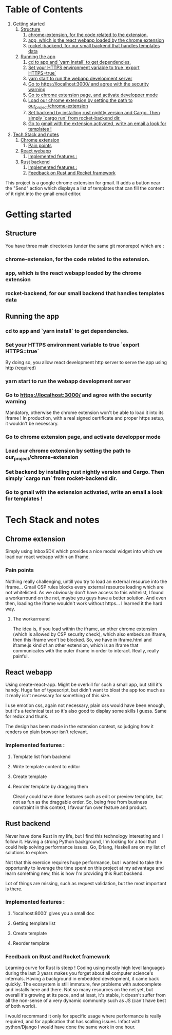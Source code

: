 
# Table of Contents

1.  [Getting started](#org2797c6e)
    1.  [Structure](#org2e7f3b7)
        1.  [chrome-extension, for the code related to the extension.](#orgc667422)
        2.  [app, which is the react webapp loaded by the chrome extension](#org2023fac)
        3.  [rocket-backend, for our small backend that handles templates data](#org32c0035)
    2.  [Running the app](#orgcd5087f)
        1.  [cd to app and \`yarn install\` to get dependencies.](#org7bd66ec)
        2.  [Set your HTTPS environment variable to true \`export HTTPS=true\`](#orgf02690d)
        3.  [yarn start to run the webapp development server](#orgaa84344)
        4.  [Go to https://localhost:3000/ and agree with the security warning](#orgd320e2a)
        5.  [Go to chrome extension page, and activate developper mode](#org6476afd)
        6.  [Load our chrome extension by setting the path to our<sub>project</sub>/chrome-extension](#orgc6f032e)
        7.  [Set backend by installing rust nightly version and Cargo. Then simply \`cargo run\` from rocket-backend dir.](#org8870bc5)
        8.  [Go to gmail with the extension activated, write an email a look for templates !](#org3ae7f0f)
2.  [Tech Stack and notes](#org035d8ea)
    1.  [Chrome extension](#orgf6d0899)
        1.  [Pain points](#org011aa47)
    2.  [React webapp](#org356aa0e)
        1.  [Implemented features :](#org9d6895f)
    3.  [Rust backend](#orge879a09)
        1.  [Implemented features :](#org37f0717)
        2.  [Feedback on Rust and Rocket framework](#org62d03bc)

This project is a google chrome extension for gmail.
It adds a button near the "Send" action which displays a list 
of templates that can fill the content of it right into the 
gmail email editor.


<a id="org2797c6e"></a>

# Getting started


<a id="org2e7f3b7"></a>

## Structure

You have three main directories (under the same git monorepo) which are :


<a id="orgc667422"></a>

### chrome-extension, for the code related to the extension.


<a id="org2023fac"></a>

### app, which is the react webapp loaded by the chrome extension


<a id="org32c0035"></a>

### rocket-backend, for our small backend that handles templates data


<a id="orgcd5087f"></a>

## Running the app


<a id="org7bd66ec"></a>

### cd to app and \`yarn install\` to get dependencies.


<a id="orgf02690d"></a>

### Set your HTTPS environment variable to true \`export HTTPS=true\`

By doing so, you allow react development http server to serve the app
using http (required)


<a id="orgaa84344"></a>

### yarn start to run the webapp development server


<a id="orgd320e2a"></a>

### Go to <https://localhost:3000/> and agree with the security warning

Mandatory, otherwise the chrome extension won't be able to load it into its iframe !
In production, with a real signed certificate and proper https setup, it wouldn't be necessary.


<a id="org6476afd"></a>

### Go to chrome extension page, and activate developper mode


<a id="orgc6f032e"></a>

### Load our chrome extension by setting the path to our<sub>project</sub>/chrome-extension


<a id="org8870bc5"></a>

### Set backend by installing rust nightly version and Cargo. Then simply \`cargo run\` from rocket-backend dir.


<a id="org3ae7f0f"></a>

### Go to gmail with the extension activated, write an email a look for templates !


<a id="org035d8ea"></a>

# Tech Stack and notes


<a id="orgf6d0899"></a>

## Chrome extension

Simply using InboxSDK which provides a nice modal widget into which we load 
our react webapp within an Iframe.


<a id="org011aa47"></a>

### Pain points

Nothing really challenging, untill you try to load an external resource into the iframe&#x2026;
Gmail CSP rules blocks every external resource loading which are not whitelisted. As we obviously
don't have access to this whitelist, I found a workarround on the net, maybe you guys have a better
solution. And even then, loading the iframe wouldn't work without https&#x2026; I learned it the hard way.

1.  The workarround

    The idea is, if you load within the iframe, an other chrome extension (which is allowed by CSP 
    security check), which also embeds an iframe, then this iframe won't be blocked. 
    So, we have in iframe.html and iframe.js kind of an other extension, which is an iframe 
    that communicates with the outer iframe in order to interact.
    Really, really painful.


<a id="org356aa0e"></a>

## React webapp

Using create-react-app. Might be overkill for such a small app, but still it's handy.
Huge fan of typescript, but didn't want to bloat the app too much as it really isn't 
necessary for something of this size.

I use emotion css, again not necessary, plain css would have been enough, but it's a technical test 
so it's also good to display some skills I guess.
Same for redux and thunk.

The design has been made in the extension context, so judging how it renders on plain browser 
isn't relevant.


<a id="org9d6895f"></a>

### Implemented features :

1.  Template list from backend

2.  Write template content to editor

3.  Create template

4.  Reorder template by dragging them

    Clearly could have done features such as edit or preview template, but not as fun as the draggable order.
    So, being free from business constraint in this context, I favour fun over feature and product.


<a id="orge879a09"></a>

## Rust backend

Never have done Rust in my life, but I find this technology interesting and I follow it. Having a strong
Python background, I'm looking for a tool that could help solving performance issues. Go, Erlang, Haskell 
are on my list of solutions to explore. 

Not that this exercice requires huge performance, but I wanted to take the opportunity to leverage the time 
spent on this project at my advantage and learn something new, this is how I'm providing this Rust backend.

Lot of things are missing, such as request validation, but the most important is there.


<a id="org37f0717"></a>

### Implemented features :

1.  'localhost:8000' gives you a small doc

2.  Getting template list

3.  Create template

4.  Reorder template


<a id="org62d03bc"></a>

### Feedback on Rust and Rocket framework

Learning curve for Rust is steep ! Coding using mostly high level languages 
during the last 3 years makes you forget about all computer science's internals.
Having a background in embedded development, it came back quickly. 
The ecosystem is still immature, few problems with autocomplete and installs here and there.
Not so many resources on the net yet, but overall it's growing at its pace, and at least, 
it's stable, it doesn't suffer from all the non-sense of a very dynamic community such as JS
(can't have best of both world).

I would recommand it only for specific usage where performance is really required, and for application 
that has scalling issues. Infact with python/Django I would have done the same work in one hour. 

